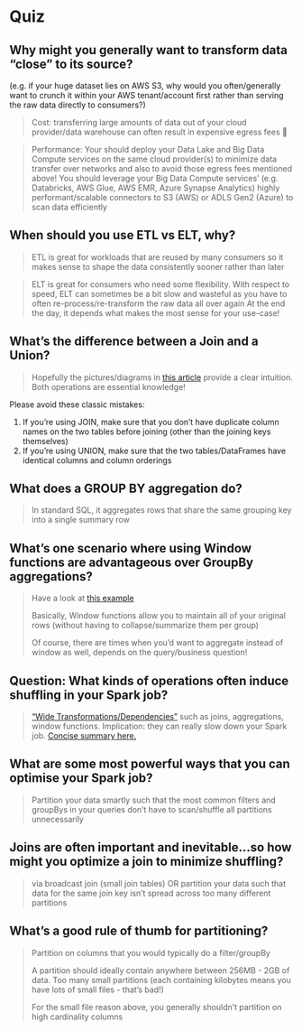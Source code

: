 # Quiz

## Why might you generally want to transform data “close” to its source?
(e.g. if your huge dataset lies on AWS S3, why would you often/generally want to crunch it within your AWS tenant/account first rather than serving the raw data directly to consumers?)


> Cost: transferring large amounts of data out of your cloud provider/data warehouse can often result in expensive egress fees 😤

> Performance:
Your should deploy your Data Lake and Big Data Compute services on the same cloud provider(s) to minimize data transfer over networks and also to avoid those egress fees mentioned above!
You should leverage your Big Data Compute services’ (e.g. Databricks, AWS Glue, AWS EMR, Azure Synapse Analytics) highly performant/scalable connectors to S3 (AWS) or ADLS Gen2 (Azure) to scan data efficiently

## When should you use ETL vs ELT, why?

> ETL is great for workloads that are reused by many consumers so it makes sense to shape the data consistently sooner rather than later 

> ELT is great for consumers who need some flexibility. With respect to speed, ELT can sometimes be a bit slow and wasteful as you have to often re-process/re-transform the raw data all over again
At the end the day, it depends what makes the most sense for your use-case!


## What’s the difference between a Join and a Union?

> Hopefully the pictures/diagrams in [this article](https://www.essentialsql.com/what-is-the-difference-between-a-join-and-a-union/) provide a clear intuition. 
Both operations are essential knowledge!

Please avoid these classic mistakes:
1. If you’re using JOIN, make sure that you don’t have duplicate column names on the two tables before joining (other than the joining keys themselves)
2. If you’re using UNION, make sure that the two tables/DataFrames have identical columns and column orderings

## What does a GROUP BY aggregation do?
> In standard SQL, it aggregates rows that share the same grouping key into a single summary row



## What’s one scenario where using Window functions are advantageous over GroupBy aggregations?
 > Have a look at [this example](https://databricks.com/blog/2015/07/15/introducing-window-functions-in-spark-sql.html)
>
> Basically, Window functions allow you to maintain all of your original rows (without having to collapse/summarize them per group)
>
> Of course, there are times when you’d want to aggregate instead of window as well, depends on the query/business question!

## Question: What kinds of operations often induce shuffling in your Spark job?
> [“Wide Transformations/Dependencies”](https://databricks.com/glossary/what-are-transformations) such as joins, aggregations, window functions. Implication: they can really slow down your Spark job. [Concise summary here.](https://databricks.com/glossary/what-are-transformations)

## What are some most powerful ways that you can optimise your Spark job?
> Partition your data smartly such that the most common filters and groupBys in your queries don’t have to scan/shuffle all partitions unnecessarily


## Joins are often important and inevitable...so how might you optimize a join to minimize shuffling?
> via broadcast join (small join tables) OR partition your data such that data for the same join key isn’t spread across too many different partitions


## What’s a good rule of thumb for partitioning?
> Partition on columns that you would typically do a filter/groupBy 
> 
> A partition should ideally contain anywhere between 256MB - 2GB of data. Too many small partitions (each containing kilobytes means you have lots of small files - that’s bad!)
>
> For the small file reason above, you generally shouldn’t partition on high cardinality columns


